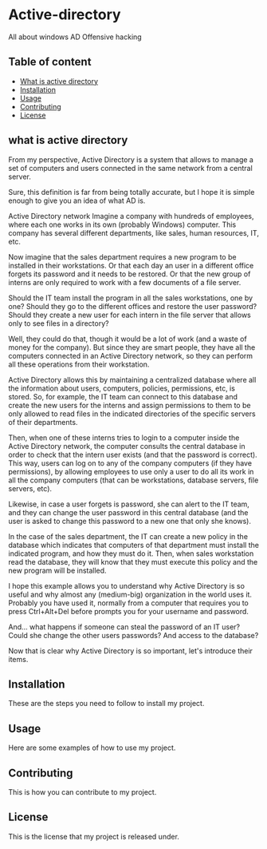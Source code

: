 # Active-directory
All about windows AD Offensive hacking

## Table of content
- [What is active directory](#what-is-active-directory)
- [Installation](#installation)
- [Usage](#usage)
- [Contributing](#contributing)
- [License](#license)

## what is active directory
From my perspective, Active Directory is a system that allows to manage a set of computers and users connected in the same network from a central server.

Sure, this definition is far from being totally accurate, but I hope it is simple enough to give you an idea of what AD is.


Active Directory network
Imagine a company with hundreds of employees, where each one works in its own (probably Windows) computer. This company has several different departments, like sales, human resources, IT, etc.

Now imagine that the sales department requires a new program to be installed in their workstations. Or that each day an user in a different office forgets its password and it needs to be restored. Or that the new group of interns are only required to work with a few documents of a file server.

Should the IT team install the program in all the sales workstations, one by one? Should they go to the different offices and restore the user password? Should they create a new user for each intern in the file server that allows only to see files in a directory?

Well, they could do that, though it would be a lot of work (and a waste of money for the company). But since they are smart people, they have all the computers connected in an Active Directory network, so they can perform all these operations from their workstation.

Active Directory allows this by maintaining a centralized database where all the information about users, computers, policies, permissions, etc, is stored. So, for example, the IT team can connect to this database and create the new users for the interns and assign permissions to them to be only allowed to read files in the indicated directories of the specific servers of their departments.

Then, when one of these interns tries to login to a computer inside the Active Directory network, the computer consults the central database in order to check that the intern user exists (and that the password is correct). This way, users can log on to any of the company computers (if they have permissions), by allowing employees to use only a user to do all its work in all the company computers (that can be workstations, database servers, file servers, etc).

Likewise, in case a user forgets is password, she can alert to the IT team, and they can change the user password in this central database (and the user is asked to change this password to a new one that only she knows).

In the case of the sales department, the IT can create a new policy in the database which indicates that computers of that department must install the indicated program, and how they must do it. Then, when sales workstation read the database, they will know that they must execute this policy and the new program will be installed.

I hope this example allows you to understand why Active Directory is so useful and why almost any (medium-big) organization in the world uses it. Probably you have used it, normally from a computer that requires you to press Ctrl+Alt+Del before prompts you for your username and password.

And… what happens if someone can steal the password of an IT user? Could she change the other users passwords? And access to the database?

Now that is clear why Active Directory is so important, let's introduce their items.

## Installation
These are the steps you need to follow to install my project.

## Usage
Here are some examples of how to use my project.

## Contributing
This is how you can contribute to my project.

## License
This is the license that my project is released under.
